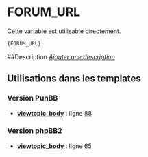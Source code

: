 # FORUM_URL


Cette variable est utilisable directement.

```html
{FORUM_URL}
```

##Description
[*Ajouter une description*](https://fa-tvars.appspot.com/var/FORUM_URL)

## Utilisations dans les templates

### Version PunBB
* __[viewtopic_body](../tpl/var/punbb/viewtopic_body.md#readme) :__ ligne [88](../tpl/src/punbb/viewtopic_body.tpl#L88)

### Version phpBB2
* __[viewtopic_body](../tpl/var/subsilver/viewtopic_body.md#readme) :__ ligne [65](../tpl/src/subsilver/viewtopic_body.tpl#L65)